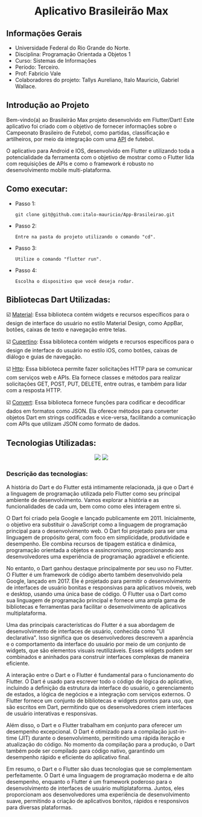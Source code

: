 <h1 align="center">Aplicativo Brasileirão Max</h1>

## Informações Gerais

* Universidade Federal do Rio Grande do Norte.
* Disciplina: Programação Orientada a Objetos 1
* Curso: Sistemas de Informações
* Período: Terceiro.
* Prof: Fabricio Vale
* Colaboradores do projeto: Tallys Aureliano, Italo Mauricio, Gabriel Wallace.

## Introdução ao Projeto

Bem-vindo(a) ao Brasileirão Max projeto desenvolvido em Flutter/Dart! Este aplicativo foi criado com o objetivo de fornecer informações sobre o Campeonato Brasileiro de Futebol, como partidas, classificação e artilheiros, por meio da integração com uma [API](https://api-futebol.com.br/) de futebol.

O aplicativo para Android e IOS, desenvolvido em Flutter e utilizando toda a potencialidade da ferramenta com o objetivo de mostrar como o Flutter lida com requisições de APIs e como o framework é robusto no desenvolvimento mobile multi-plataforma.

## Como executar:

* Passo 1:
      
      git clone git@github.com:italo-mauricio/App-Brasileirao.git
    
* Passo 2:

      Entre na pasta do projeto utilizando o comando "cd".
      
* Passo 3:

      Utilize o comando "flutter run".
      
* Passo 4:

      Escolha o dispositivo que você deseja rodar.
      

## Bibliotecas Dart Utilizadas:

:ballot_box_with_check: [Material](https://api.flutter.dev/flutter/material/MaterialApp-class.html): Essa biblioteca contém widgets e recursos específicos para o design de interface do usuário no estilo Material Design, como AppBar, botões, caixas de texto e navegação entre telas.

:ballot_box_with_check: [Cupertino](https://api.flutter.dev/flutter/cupertino/cupertino-library.html): Essa biblioteca contém widgets e recursos específicos para o design de interface do usuário no estilo iOS, como botões, caixas de diálogo e guias de navegação.

:ballot_box_with_check: [Http](https://pub.dev/packages/http): Essa biblioteca permite fazer solicitações HTTP para se comunicar com serviços web e APIs. Ela fornece classes e métodos para realizar solicitações GET, POST, PUT, DELETE, entre outras, e também para lidar com a resposta HTTP.

:ballot_box_with_check: [Convert](https://api.dart.dev/stable/3.0.3/dart-convert/dart-convert-library.html): Essa biblioteca fornece funções para codificar e decodificar dados em formatos como JSON. Ela oferece métodos para converter objetos Dart em strings codificadas e vice-versa, facilitando a comunicação com APIs que utilizam JSON como formato de dados. 

## Tecnologias Utilizadas:

<p align="center">
    <img src="https://img.shields.io/badge/dart-%230175C2.svg?style=for-the-badge&logo=dart&logoColor=white"/>
    <img src="https://img.shields.io/badge/Flutter-%2302569B.svg?style=for-the-badge&logo=Flutter&logoColor=white"/>
</p>

### Descrição das tecnologias:

A história do Dart e do Flutter está intimamente relacionada, já que o Dart é a linguagem de programação utilizada pelo Flutter como seu principal ambiente de desenvolvimento. Vamos explorar a história e as funcionalidades de cada um, bem como como eles interagem entre si.

O Dart foi criado pela Google e lançado publicamente em 2011. Inicialmente, o objetivo era substituir o JavaScript como a linguagem de programação principal para o desenvolvimento web. O Dart foi projetado para ser uma linguagem de propósito geral, com foco em simplicidade, produtividade e desempenho. Ele combina recursos de tipagem estática e dinâmica, programação orientada a objetos e assincronismo, proporcionando aos desenvolvedores uma experiência de programação agradável e eficiente.

No entanto, o Dart ganhou destaque principalmente por seu uso no Flutter. O Flutter é um framework de código aberto também desenvolvido pela Google, lançado em 2017. Ele é projetado para permitir o desenvolvimento de interfaces de usuário bonitas e responsivas para aplicativos móveis, web e desktop, usando uma única base de código. O Flutter usa o Dart como sua linguagem de programação principal e fornece uma ampla gama de bibliotecas e ferramentas para facilitar o desenvolvimento de aplicativos multiplataforma.

Uma das principais características do Flutter é a sua abordagem de desenvolvimento de interfaces de usuário, conhecida como "UI declarativa". Isso significa que os desenvolvedores descrevem a aparência e o comportamento da interface do usuário por meio de um conjunto de widgets, que são elementos visuais reutilizáveis. Esses widgets podem ser combinados e aninhados para construir interfaces complexas de maneira eficiente.

A interação entre o Dart e o Flutter é fundamental para o funcionamento do Flutter. O Dart é usado para escrever todo o código de lógica do aplicativo, incluindo a definição da estrutura da interface do usuário, o gerenciamento de estados, a lógica de negócios e a integração com serviços externos. O Flutter fornece um conjunto de bibliotecas e widgets prontos para uso, que são escritos em Dart, permitindo que os desenvolvedores criem interfaces de usuário interativas e responsivas.

Além disso, o Dart e o Flutter trabalham em conjunto para oferecer um desempenho excepcional. O Dart é otimizado para a compilação just-in-time (JIT) durante o desenvolvimento, permitindo uma rápida iteração e atualização do código. No momento da compilação para a produção, o Dart também pode ser compilado para código nativo, garantindo um desempenho rápido e eficiente do aplicativo final.

Em resumo, o Dart e o Flutter são duas tecnologias que se complementam perfeitamente. O Dart é uma linguagem de programação moderna e de alto desempenho, enquanto o Flutter é um framework poderoso para o desenvolvimento de interfaces de usuário multiplataforma. Juntos, eles proporcionam aos desenvolvedores uma experiência de desenvolvimento suave, permitindo a criação de aplicativos bonitos, rápidos e responsivos para diversas plataformas.
